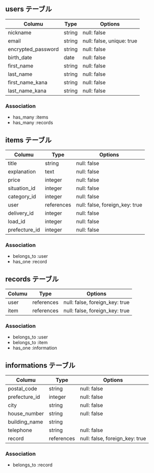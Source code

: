 ## users テーブル

| Columu                 | Type       | Options                      |
|------------------------|------------|------------------------------|
| nickname               | string     | null: false                  |
| email                  | string     | null: false, unique: true    |
| encrypted_password     | string     | null: false                  |
| birth_date             | date       | null: false                  |
| first_name             | string     | null: false                  |
| last_name              | string     | null: false                  |
| first_name_kana        | string     | null: false                  |
| last_name_kana         | string     | null: false                  |

### Association
- has_many :items
- has_many :records



## items テーブル

| Columu                 | Type       | Options                          |
|------------------------|------------|----------------------------------|
| title                  | string     | null: false                      |
| explanation            | text       | null: false                      |
| price                  | integer    | null: false                      |
| situation_id           | integer    | null: false                      |
| category_id            | integer    | null: false                      |
| user                   | references | null: false, foreign_key: true   |
| delivery_id            | integer    | null: false                      |
| load_id                | integer    | null: false                      |
| prefecture_id          | integer    | null: false                      |

### Association
- belongs_to :user
- has_one :record



## records テーブル


| Columu          | Type           | Options                           |
|-----------------|----------------|-----------------------------------|
| user            | references     | null: false, foreign_key: true    |
| item            | references     | null: false, foreign_key: true    |

### Association
- belongs_to :user
- belongs_to :item
- has_one :information



## informations テーブル


| Columu                 | Type       | Options                           |
|------------------------|------------|-----------------------------------|
| postal_code            | string     | null: false                       |
| prefecture_id          | integer    | null: false                       |
| city                   | string     | null: false                       |
| house_number           | string     | null: false                       |
| building_name          | string     |                                   |
| telephone              | string     | null: false                       |
| record                 | references | null: false, foreign_key: true    |


### Association

- belongs_to :record